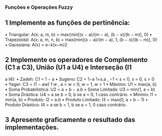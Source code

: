 ### Funções e Operações Fuzzy

## 1 Implemente as funções de pertinência:
• Triangular: A(x; a, m, b) = max{min[(x − a)/(m − a), (b − x)/(b − m)], 0}
• Trapezoidal: A(x; a, m, n, b) = max{min[(x − a)/(m − a), 1, (b − x)/(b − m)], 0}
• Gaussiana: A(x) = e−k(x−m)2

## 2 Implemente os operadores de Complemento (C1 a C3), União (U1 a U4) e Interseção (I1
a I4):
• Zadeh: C1 = 1 − a
• Sugeno: C2 = 1−a
1+s.a , −1 < s < 0, s = 0, s > 0
• Yager: C3 = (1 − aw) 1
w , a < w < 0, w = 1, w > 1
• Máximo: U1 = max(a, b)
• Soma Probabilística: U2 = a + b − a.b
• Soma Limitada: U3 = min(1, a + b)
• Soma Drástica: U4 = a se b = 0, b se a = 0, 1 caso contrário.
• Mínimo: I1 = min(a, b)
• Produto: I2 = a.b
• Produto Limitado: I3 = max(0, a + b − 1)
• Produto Drástico: I4 = a se b = 1, b se a = 1, 0 caso contrário.

## 3 Apresente graficamente o resultado das implementações.